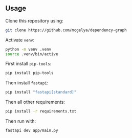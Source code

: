 ## Usage

Clone this repository using:
```bash
git clone https://github.com/mcgelya/dependency-graph
```

Activate `venv`:
```bash
python -m venv .venv
source .venv/bin/active
```

First install `pip-tools`:
```bash
pip install pip-tools
```

Then install `fastapi`:
```bash
pip install "fastapi[standard]"
```

Then all other requirements:
```bash
pip install -r requirements.txt
```

Then run with:

```bash
fastapi dev app/main.py 
```
